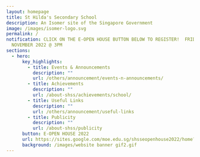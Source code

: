 ```yaml
---
layout: homepage
title: St Hilda's Secondary School
description: An Isomer site of the Singapore Government
image: /images/isomer-logo.svg
permalink: /
notification: CLICK ON THE E-OPEN HOUSE BUTTON BELOW TO REGISTER!  FRIDAY 25
  NOVEMBER 2022 @ 3PM
sections:
  - hero:
      key_highlights:
        - title: Events & Announcements
          description: ""
          url: /others/announcement/events-n-announcements/
        - title: Achievements
          description: ""
          url: /about-shss/achievements/school/
        - title: Useful Links
          description: ""
          url: /others/announcement/useful-links
        - title: Publicity
          description: ""
          url: /about-shss/publicity
      button: E-OPEN HOUSE 2022
      url: https://sites.google.com/moe.edu.sg/shsseopenhouse2022/home?authuser=0
      background: /images/website banner gif2.gif
---
```

